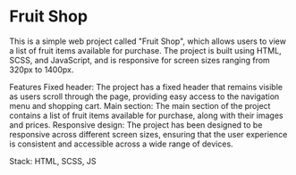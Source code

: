 # Fruit Shop
This is a simple web project called "Fruit Shop", which allows users to view a list of fruit items available for purchase. The project is built using HTML, SCSS, and JavaScript, and is responsive for screen sizes ranging from 320px to 1400px.

Features
Fixed header: The project has a fixed header that remains visible as users scroll through the page, providing easy access to the navigation menu and shopping cart.
Main section: The main section of the project contains a list of fruit items available for purchase, along with their images and prices.
Responsive design: The project has been designed to be responsive across different screen sizes, ensuring that the user experience is consistent and accessible across a wide range of devices.

Stack: HTML, SCSS, JS
